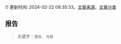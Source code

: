 :alarm_clock: 更新时间: 2024-02-22 08:35:33。[文章来源](/README.md)、[文章分类](/TAGS.md)

## 报告


> 关键字：`报告`、`月报`



